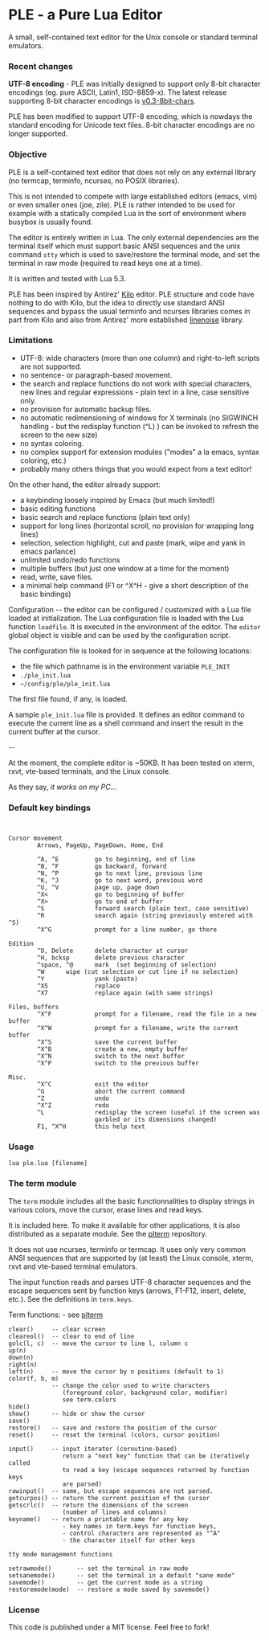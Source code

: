 # PLE - a  Pure Lua Editor

A small, self-contained text editor for the Unix console or standard terminal emulators. 

### Recent changes

**UTF-8 encoding** - PLE was initially designed to support only 8-bit character encodings (eg. pure ASCII,  Latin1, ISO-8859-x).  The latest release supporting 8-bit character encodings is  [v0.3-8bit-chars](https://github.com/philanc/ple/releases/tag/v0.3).  

PLE has been modified to support UTF-8 encoding, which is nowdays the standard encoding for Unicode text files.  8-bit character encodings are no longer supported.

### Objective

PLE is a self-contained text editor that does not rely on any external library (no termcap, terminfo, ncurses, no POSIX libraries).

This is not intended to compete with large established editors (emacs, vim) or even smaller ones (joe, zile).  PLE is rather intended to be used for example with a statically compiled Lua in the sort of environment where busybox is usually found.

The editor is entirely written in Lua.  The only external dependencies are the terminal itself which must support basic ANSI sequences and the unix command `stty` which is used to save/restore the terminal mode, and set the terminal in raw mode (required to read keys one at a time).

It is written and tested with Lua 5.3.

PLE has been inspired by Antirez' [Kilo](https://github.com/antirez/kilo) editor. PLE structure and code have nothing to do with Kilo, but the idea to directly use standard ANSI sequences and bypass the usual terminfo and ncurses libraries comes in part from Kilo and also from Antirez' more established [linenoise](https://github.com/antirez/linenoise) library.

### Limitations

- UTF-8: wide characters (more than one column) and right-to-left scripts are not supported.
- no sentence- or paragraph-based movement.
- the search and replace functions do not work with special characters, new lines and regular expressions - plain text in a line, case sensitive only.
- no provision for automatic backup files.
- no automatic redimensioning of windows for X terminals 
(no SIGWINCH handling - but the redisplay function (^L) ) can be invoked to refresh the screen to the new size)
- no syntax coloring.
- no complex support for extension modules ("modes" a la emacs, syntax coloring, etc.)
- probably many others things that you would expect from a text editor!

On the other hand, the editor already support:
- a keybinding loosely inspired by Emacs (but much limited!)
- basic editing functions
- basic search and replace functions (plain text only)
- support for long lines (horizontal scroll, no provision for wrapping long lines)
- selection, selection highlight, cut and paste (mark, wipe and yank in emacs parlance)
- unlimited undo/redo functions
- multiple buffers (but just one window at a time for the moment)
- read, write, save files.
- a minimal help command (F1 or ^X^H - give a short description of the basic bindings)

Configuration -- the editor can be configured / customized with a 
Lua file loaded at initialization. The Lua configuration file is loaded 
with the Lua function `loadfile`. It is executed in the environment of the editor. The `editor` global object is visible and can be used by the configuration script.

The configuration file is looked for in sequence at the following locations:
- the file which pathname is in the environment variable `PLE_INIT`
- `./ple_init.lua`
- `~/config/ple/ple_init.lua`

The first file found, if any, is loaded. 

A sample `ple_init.lua` file is provided. It defines an editor command to execute the current line as a shell command and insert the result in the current buffer at the cursor.

--

At the moment, the complete editor is ~50KB. It has been tested on xterm, rxvt, vte-based terminals, and the Linux console. 

As they say, *it works on my PC...*


### Default key bindings

```


Cursor movement
        Arrows, PageUp, PageDown, Home, End

        ^A, ^E          go to beginning, end of line
        ^B, ^F          go backward, forward
        ^N, ^P          go to next line, previous line
        ^K, ^J          go to next word, previous word 
        ^U, ^V          page up, page down
        ^X<             go to beginning of buffer
        ^X>             go to end of buffer
        ^S              forward search (plain text, case sensitive)
        ^R              search again (string previously entered with ^S)
        ^X^G            prompt for a line number, go there
  
Edition
        ^D, Delete      delete character at cursor
        ^H, bcksp       delete previous character
        ^space, ^@      mark  (set beginning of selection)
        ^W		wipe (cut selection or cut line if no selection)
        ^Y              yank (paste)
        ^X5             replace
        ^X7             replace again (with same strings)

Files, buffers
        ^X^F            prompt for a filename, read the file in a new buffer
        ^X^W            prompt for a filename, write the current buffer
        ^X^S            save the current buffer
        ^X^B            create a new, empty buffer
        ^X^N            switch to the next buffer
        ^X^P            switch to the previous buffer

Misc.
        ^X^C            exit the editor
        ^G              abort the current command
        ^Z              undo 
        ^X^Z            redo 
        ^L              redisplay the screen (useful if the screen was 
                        garbled or its dimensions changed)
        F1, ^X^H        this help text

```

### Usage

`lua ple.lua [filename]`


### The term module

The `term` module includes all the basic functionnalities to display strings in various colors, move the cursor, erase lines and read keys.

It is included here. To make it available for other applications, it is also distributed as a separate module. See the [plterm](https://github.com/philanc/plterm) repository.

It does not use ncurses, terminfo or termcap. It uses only very common ANSI sequences that are supported by (at least) the Linux console, xterm, rxvt and vte-based terminal emulators.

The input function reads and parses UTF-8 character sequences and the escape sequences sent by function keys (arrows, F1-F12, insert, delete, etc.). See the definitions in `term.keys`.


Term functions: - see [plterm](https://github.com/philanc/plterm)
```
clear()     -- clear screen
cleareol()  -- clear to end of line
golc(l, c)  -- move the cursor to line l, column c
up(n)
down(n)
right(n)
left(n)     -- move the cursor by n positions (default to 1)
color(f, b, m)
            -- change the color used to write characters
               (foreground color, background color, modifier)
               see term.colors
hide()
show()      -- hide or show the cursor
save()
restore()   -- save and restore the position of the cursor
reset()     -- reset the terminal (colors, cursor position)

input()     -- input iterator (coroutine-based)
               return a "next key" function that can be iteratively called 
               to read a key (escape sequences returned by function keys 
               are parsed)
rawinput()  -- same, but escape sequences are not parsed.
getcurpos() -- return the current position of the cursor
getscrlc()  -- return the dimensions of the screen 
               (number of lines and columns)
keyname()   -- return a printable name for any key
               - key names in term.keys for function keys,
               - control characters are represented as "^A"
               - the character itself for other keys

tty mode management functions

setrawmode()       -- set the terminal in raw mode
setsanemode()      -- set the terminal in a default "sane mode"
savemode()         -- get the current mode as a string
restoremode(mode)  -- restore a mode saved by savemode()

```

### License

This code is published under a MIT license. Feel free to fork!




